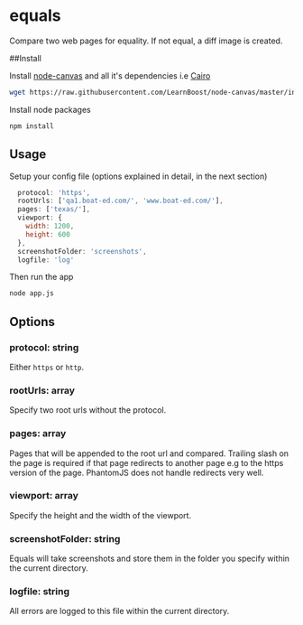 # equals
Compare two web pages for equality. If not equal, a diff image is created.

##Install

Install [node-canvas](https://github.com/Automattic/node-canvas) and all it's dependencies i.e [Cairo](http://cairographics.org)

````bash 
wget https://raw.githubusercontent.com/LearnBoost/node-canvas/master/install -O - | sh
````

Install node packages

````bash
npm install
````


## Usage

Setup your config file (options explained in detail, in the next section)

```js
  protocol: 'https',
  rootUrls: ['qa1.boat-ed.com/', 'www.boat-ed.com/'],
  pages: ['texas/'], 
  viewport: {
    width: 1200, 
    height: 600
  },
  screenshotFolder: 'screenshots',
  logfile: 'log'
````

Then run the app

```bash
node app.js
````


## Options

### protocol: string
Either `https` or `http`.

### rootUrls: array
Specify two root urls without the protocol.

### pages: array
Pages that will be appended to the root url and compared. Trailing slash on the page is required if that page redirects to another page e.g to the https version of the page. PhantomJS does not handle redirects very well.

### viewport: array
Specify the height and the width of the viewport.


### screenshotFolder: string
Equals will take screenshots and store them in the folder you specify within the current directory.

### logfile: string
All errors are logged to this file within the current directory.


